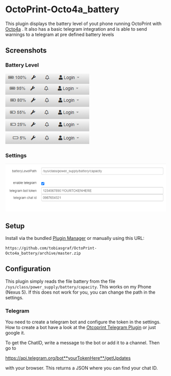 # OctoPrint-Octo4a_battery

This plugin displays the battery level of yout phone running OctoPrint with [Octo4a](https://github.com/feelfreelinux/octo4a) .
It also has a basic telegram integration and is able to send warnings to a telegram at pre defined battery levels

## Screenshots
### Battery Level

![Octo4a_battery](images/screenshot_battery_level.png?raw=true)

### Settings

![Octo4a_battery](images/screenshot_settings.png?raw=true) 

## Setup

Install via the bundled [Plugin Manager](https://docs.octoprint.org/en/master/bundledplugins/pluginmanager.html)
or manually using this URL:

    https://github.com/tobiasgraf/OctoPrint-Octo4a_battery/archive/master.zip


## Configuration

 This plugin simply reads the file battery from the file `/sys/class/power_supply/battery/capacity`. This works on my Phone (Nexus 5). If this does not work for you, you can change the path in the settings.


### Telegram

You need to create a telegram bot and configure the token in the settings. How to create a bot have a look at the [Otcoprint Telegram Plugin](https://github.com/fabianonline/OctoPrint-Telegram#create-telegram-bot) or just google it.

To get the ChatID, write a message to the bot or add it to a channel. Then go to 

https://api.telegram.org/bot**yourTokenHere**/getUpdates

with your browser. This returns a JSON where you can find your chat ID.